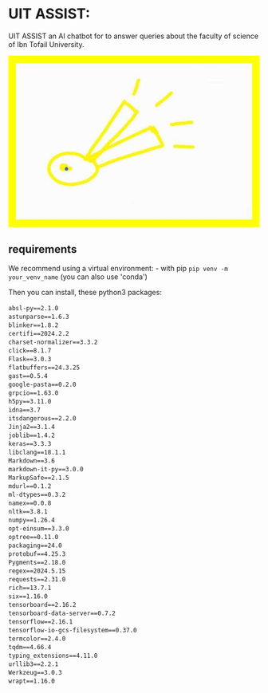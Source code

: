# UIT ASSIST:

UIT ASSIST an AI chatbot for to answer queries about the faculty of science of Ibn Tofail University.

![UIT ASSIST Logo](templates/uit_assist_logo.jpg)

## requirements

We recommend using a virtual environment:
    - with pip `pip venv -m your_venv_name`
    (you can also use 'conda')

Then you can install, these python3 packages:

`absl-py==2.1.0`  
`astunparse==1.6.3`  
`blinker==1.8.2`  
`certifi==2024.2.2`  
`charset-normalizer==3.3.2`  
`click==8.1.7`  
`Flask==3.0.3`  
`flatbuffers==24.3.25`  
`gast==0.5.4`  
`google-pasta==0.2.0`  
`grpcio==1.63.0`  
`h5py==3.11.0`  
`idna==3.7`  
`itsdangerous==2.2.0`  
`Jinja2==3.1.4`  
`joblib==1.4.2`  
`keras==3.3.3`  
`libclang==18.1.1`  
`Markdown==3.6`  
`markdown-it-py==3.0.0`  
`MarkupSafe==2.1.5`  
`mdurl==0.1.2`  
`ml-dtypes==0.3.2`  
`namex==0.0.8`  
`nltk==3.8.1`  
`numpy==1.26.4`  
`opt-einsum==3.3.0`  
`optree==0.11.0`  
`packaging==24.0`  
`protobuf==4.25.3`  
`Pygments==2.18.0`  
`regex==2024.5.15`  
`requests==2.31.0`  
`rich==13.7.1`  
`six==1.16.0`  
`tensorboard==2.16.2`  
`tensorboard-data-server==0.7.2`  
`tensorflow==2.16.1`  
`tensorflow-io-gcs-filesystem==0.37.0`  
`termcolor==2.4.0`  
`tqdm==4.66.4`  
`typing_extensions==4.11.0`  
`urllib3==2.2.1`  
`Werkzeug==3.0.3`  
`wrapt==1.16.0`  
